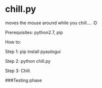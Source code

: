 # chill.py
moves the mouse around while you chill.... :D


Prerequisites:
python2.7,
pip


How to:

Step 1: pip install pyautogui

Step 2: python chill.py

Step 3: Chill.



###Testing phase
